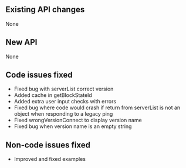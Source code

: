 ## Existing API changes
None

## New API
None

## Code issues fixed
* Fixed bug with serverList correct version
* Added cache in getBlockStateId
* Added extra user input checks with errors
* Fixed bug where code would crash if return from serverList is not an object when responding to a legacy ping
* Fixed wrongVersionConnect to display version name
* Fixed bug when version name is an empty string

## Non-code issues fixed
* Improved and fixed examples